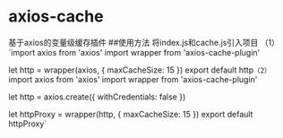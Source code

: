# axios-cache
基于axios的变量级缓存插件
##使用方法
将index.js和cache.js引入项目
（1）
`import axios from 'axios'
import wrapper from 'axios-cache-plugin'

let http = wrapper(axios, {
  maxCacheSize: 15
})
export default http`
（2）
`import axios from 'axios'
import wrapper from 'axios-cache-plugin'

let http = axios.create({
  withCredentials: false
})

let httpProxy = wrapper(http, {
  maxCacheSize: 15
})
export default httpProxy`
